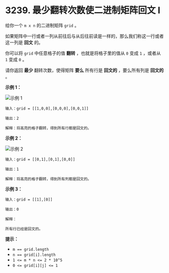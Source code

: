 # 3239. 最少翻转次数使二进制矩阵回文 I

给你一个 `m x n` 的二进制矩阵 `grid` 。

如果矩阵中一行或者一列从前往后与从后往前读是一样的，那么我们称这一行或者这一列是 **回文** 的。

你可以将 `grid` 中任意格子的值 **翻转** ，也就是将格子里的值从 `0` 变成 `1` ，或者从 `1` 变成 `0` 。

请你返回 **最少** 翻转次数，使得矩阵 **要么** 所有行是 **回文的** ，要么所有列是 **回文的** 。

**示例 1：**

![示例 1](https://assets.leetcode.com/uploads/2024/07/07/screenshot-from-2024-07-08-00-20-10.png)

```()
输入：grid = [[1,0,0],[0,0,0],[0,0,1]]

输出：2

解释：将高亮的格子翻转，得到所有行都是回文的。
```

**示例 2：**

![示例 2](https://assets.leetcode.com/uploads/2024/07/07/screenshot-from-2024-07-08-00-31-23.png)

```()
输入：grid = [[0,1],[0,1],[0,0]]

输出：1

解释：将高亮的格子翻转，得到所有列都是回文的。
```

**示例 3：**

```()
输入：grid = [[1],[0]]

输出：0

解释：

所有行已经是回文的。
```

**提示：**

- `m == grid.length`
- `n == grid[i].length`
- `1 <= m * n <= 2 * 10^5`
- `0 <= grid[i][j] <= 1`
